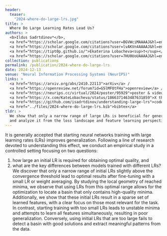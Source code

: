 ```yaml
---
header:
  teaser:
    "2024-where-do-large-lrs.jpg"
title: >
  Where Do Large Learning Rates Lead Us?
authors: >
  <b>Ildus Sadrtdinov*</b>, 
  <a href="https://scholar.google.com/citations?user=BGVWciMAAAAJ&hl=en">Maxim Kodryan*</a>,
  <a href="https://scholar.google.com/citations?user=lvAKVn4AAAAJ&hl=en">Eduard Pokonechny*</a>,
  <a href="https://tipt0p.github.io/">Ekaterina Lobacheva<sup>†</sup></a>,
  <a href="https://scholar.google.com/citations?user=7HU0UoUAAAAJ&hl=en">Dmitry Vetrov<sup>†</sup></a>
collection: publications
permalink: /publication/2024-where-do-large-lrs
date: 2024-12-13
venue: "Neural Information Processing Systems (NeurIPS)"
links: >
  <a href="https://arxiv.org/abs/2410.22113">arXiv</a> /
  <a href="https://openreview.net/forum?id=G5lMFOtFHa">openreview</a> /
  <a href="https://neurips.cc/virtual/2024/poster/95929">poster & video</a> /
  <a href="https://x.com/KateLobacheva/status/1866371463487631859">X thread</a> /
  <a href="https://github.com/isadrtdinov/understanding-large-lrs">code</a> /
  <a href="../files/2024-where-do-large-lrs.bib">bibtex</a>
tldr: >
  We show that only a narrow range of large LRs is beneficial for generalization
  and analyze it from the loss landscape and feature learning perspectives.
---
```


It is generally accepted that starting neural networks training with large learning rates (LRs)
improves generalization. Following a line of research devoted to understanding this effect,
we conduct an empirical study in a controlled setting focusing on two questions:
1) how large an initial LR is required for obtaining optimal quality, and
2) what are the key differences between models trained with different LRs?
We discover that only a narrow range of initial LRs slightly above the convergence threshold
lead to optimal results after fine-tuning with a small LR or weight averaging. By studying
the local geometry of reached minima, we observe that using LRs from this optimal range allows
for the optimization to locate a basin that only contains high-quality minima.
Additionally, we show that these initial LRs result in a sparse set of learned features,
with a clear focus on those most relevant for the task. In contrast, starting training with too small LRs
leads to unstable minima and attempts to learn all features simultaneously, resulting in poor generalization.
Conversely, using initial LRs that are too large fails to detect a basin with good solutions and
extract meaningful patterns from the data.
